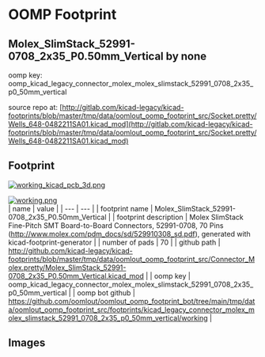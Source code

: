 # OOMP Footprint  
## Molex_SlimStack_52991-0708_2x35_P0.50mm_Vertical  by none  
  
oomp key: oomp_kicad_legacy_connector_molex_molex_slimstack_52991_0708_2x35_p0_50mm_vertical  
  
source repo at: [http://gitlab.com/kicad-legacy/kicad-footprints/blob/master/tmp/data/oomlout_oomp_footprint_src/Socket.pretty/Wells_648-0482211SA01.kicad_mod](http://gitlab.com/kicad-legacy/kicad-footprints/blob/master/tmp/data/oomlout_oomp_footprint_src/Socket.pretty/Wells_648-0482211SA01.kicad_mod)  
## Footprint  
  
[![working_kicad_pcb_3d.png](working_kicad_pcb_3d_600.png)](working_kicad_pcb_3d.png)  
  
[![working.png](working_600.png)](working.png)  
| name | value | 
| --- | --- | 
| footprint name | Molex_SlimStack_52991-0708_2x35_P0.50mm_Vertical | 
| footprint description | Molex SlimStack Fine-Pitch SMT Board-to-Board Connectors, 52991-0708, 70 Pins (http://www.molex.com/pdm_docs/sd/529910308_sd.pdf), generated with kicad-footprint-generator | 
| number of pads | 70 | 
| github path | http://github.com/kicad-legacy/kicad-footprints/blob/master/tmp/data/oomlout_oomp_footprint_src/Connector_Molex.pretty/Molex_SlimStack_52991-0708_2x35_P0.50mm_Vertical.kicad_mod | 
| oomp key | oomp_kicad_legacy_connector_molex_molex_slimstack_52991_0708_2x35_p0_50mm_vertical | 
| oomp bot github | https://github.com/oomlout/oomlout_oomp_footprint_bot/tree/main/tmp/data/oomlout_oomp_footprint_src/footprints/kicad_legacy_connector_molex_molex_slimstack_52991_0708_2x35_p0_50mm_vertical/working | 
## Images  

